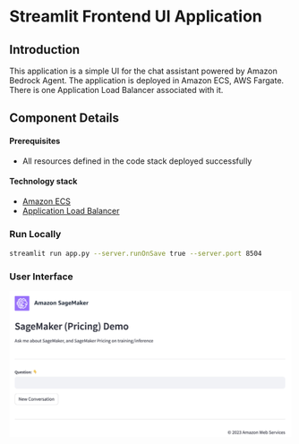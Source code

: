 # Streamlit Frontend UI Application

## Introduction

This application is a simple UI for the chat assistant powered by Amazon Bedrock Agent. The application is deployed in Amazon ECS, AWS Fargate. There is one Application Load Balancer associated with it.

## Component Details

#### Prerequisites

- All resources defined in the code stack deployed successfully

#### Technology stack

- [Amazon ECS](https://aws.amazon.com/ecs/)
- [Application Load Balancer](https://aws.amazon.com/elasticloadbalancing/application-load-balancer/)

### Run Locally

```bash
streamlit run app.py --server.runOnSave true --server.port 8504
```

### User Interface

![UI](images/UI-FrontPage.png)
